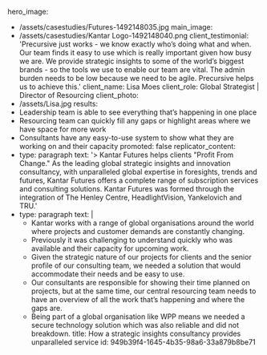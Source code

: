 hero_image:
  - /assets/casestudies/Futures-1492148035.jpg
main_image:
  - /assets/casestudies/Kantar Logo-1492148040.png
client_testimonial: 'Precursive just works - we know exactly who’s doing what and when. Our team finds it easy to use which is really important given how busy we are. We provide strategic insights to some of the world’s biggest brands - so the tools we use to enable our team are vital. The admin burden needs to be low because we need to be agile. Precursive helps us to achieve this.'
client_name: Lisa Moes
client_role: Global Strategist | Director of Resourcing
client_photo:
  - /assets/Lisa.jpg
results:
  - Leadership team is able to see everything that’s happening in one place
  - Resourcing team can quickly fill any gaps or highlight areas where we have space for more work
  - Consultants have any easy-to-use system to show what they are working on and their capacity
promoted: false
replicator_content:
  - 
    type: paragraph
    text: '> Kantar Futures helps clients "Profit From Change." As the leading global strategic insights and innovation consultancy, with unparalleled global expertise in foresights, trends and futures, Kantar Futures offers a complete range of subscription services and consulting solutions. Kantar Futures was formed through the integration of The Henley Centre, HeadlightVision, Yankelovich and TRU.'
  - 
    type: paragraph
    text: |
      + Kantar works with a range of global organisations around the world where projects and customer demands are constantly changing.
      + Previously it was challenging to understand quickly who was available and their capacity for upcoming work.
      + Given the strategic nature of our projects for clients and the senior profile of our consulting team, we needed a solution that would accommodate their needs and be easy to use.
      + Our consultants are responsible for showing their time planned on projects, but at the same time, our central resourcing team needs to have an overview of all the work that’s happening and where the gaps are.
      + Being part of a global organisation like WPP means we needed a secure technology solution which was also reliable and did not breakdown.
title: How a strategic insights consultancy provides unparalleled service
id: 949b39f4-1645-4b35-98a6-33a879b8be71
